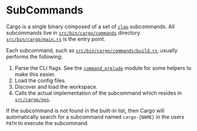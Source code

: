 # SubCommands

Cargo is a single binary composed of a set of [`clap`] subcommands. All
subcommands live in [`src/bin/cargo/commands`] directory.
[`src/bin/cargo/main.rs`] is the entry point.

Each subcommand, such as [`src/bin/cargo/commands/build.rs`], usually performs
the following:

1. Parse the CLI flags. See the [`command_prelude`] module for some helpers to make this easier.
2. Load the config files.
3. Discover and load the workspace.
4. Calls the actual implementation of the subcommand which resides in [`src/cargo/ops`].

If the subcommand is not found in the built-in list, then Cargo will
automatically search for a subcommand named `cargo-{NAME}` in the users `PATH`
to execute the subcommand.


[`clap`]: https://clap.rs/
[`src/bin/cargo/commands/build.rs`]: https://github.com/rust-lang/cargo/tree/master/src/bin/cargo/commands/build.rs
[`src/cargo/ops`]: https://github.com/rust-lang/cargo/tree/master/src/cargo/ops
[`src/bin/cargo/commands`]: https://github.com/rust-lang/cargo/tree/master/src/bin/cargo/commands
[`src/bin/cargo/main.rs`]: https://github.com/rust-lang/cargo/blob/master/src/bin/cargo/main.rs
[`command_prelude`]: https://github.com/rust-lang/cargo/blob/master/src/cargo/util/command_prelude.rs
